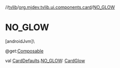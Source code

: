 //[tvlib](../../index.md)/[org.mjdev.tvlib.ui.components.card](index.md)/[NO_GLOW](-n-o_-g-l-o-w.md)

# NO_GLOW

[androidJvm]\

@get:[Composable](https://developer.android.com/reference/kotlin/androidx/compose/runtime/Composable.html)

val [CardDefaults](https://developer.android.com/reference/kotlin/androidx/tv/material3/CardDefaults.html).[NO_GLOW](-n-o_-g-l-o-w.md): [CardGlow](https://developer.android.com/reference/kotlin/androidx/tv/material3/CardGlow.html)
